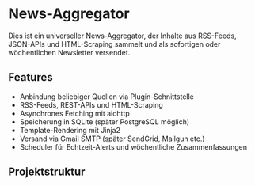 # News-Aggregator

Dies ist ein universeller News-Aggregator, der Inhalte aus RSS-Feeds, JSON-APIs und HTML-Scraping sammelt
und als sofortigen oder wöchentlichen Newsletter versendet.

## Features

- Anbindung beliebiger Quellen via Plugin-Schnittstelle  
- RSS-Feeds, REST-APIs und HTML-Scraping  
- Asynchrones Fetching mit aiohttp  
- Speicherung in SQLite (später PostgreSQL möglich)  
- Template-Rendering mit Jinja2  
- Versand via Gmail SMTP (später SendGrid, Mailgun etc.)  
- Scheduler für Echtzeit-Alerts und wöchentliche Zusammenfassungen  

## Projektstruktur

